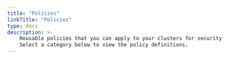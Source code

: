 ```yaml
---
title: "Policies"
linkTitle: "Policies"
type: docs
description: >-
    Reusable policies that you can apply to your clusters for security and best practice complaince.
    Select a category below to view the policy definitions.
---
```

